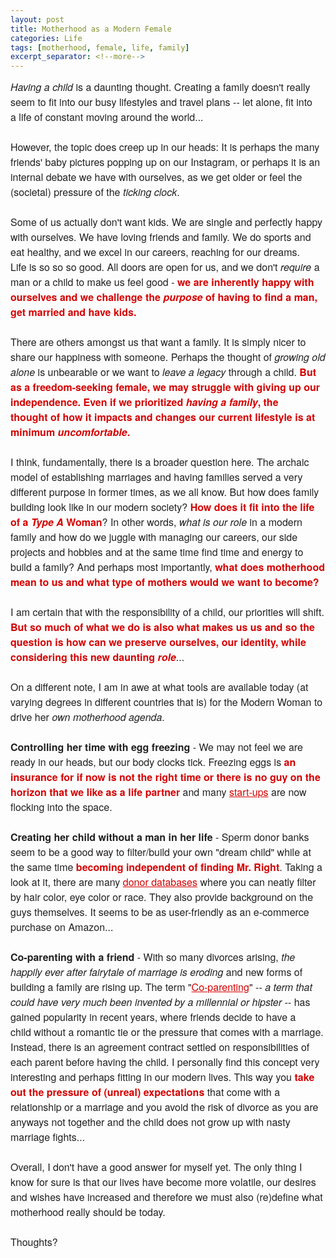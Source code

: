 ```yaml
---
layout: post
title: Motherhood as a Modern Female
categories: Life
tags: [motherhood, female, life, family]
excerpt_separator: <!--more-->
---
```


<p style="margin: 10px 0;padding: 0;mso-line-height-rule: exactly;-ms-text-size-adjust: 100%;-webkit-text-size-adjust: 100%;color: #202020;font-family: 'Helvetica Neue', Helvetica, Arial, Verdana, sans-serif;font-size: 16px;line-height: 150%;text-align: left;"><font color="#202020" face="helvetica neue, helvetica, arial, verdana, sans-serif"><span style="font-size:16px"><em>Having a child</em> is a daunting thought. Creating a family doesn't really seem to fit into our busy lifestyles and travel plans -- let alone, fit into a&nbsp;life of constant moving around the world...<br>
<br>
However, the topic does creep up in our heads:&nbsp;It is perhaps the many friends' baby pictures popping up on our Instagram, or perhaps it is an internal debate we have with ourselves, as we get older or feel the (societal) pressure of the <em>ticking clock</em>.<!--more--><br>
<br>
Some of us actually don't want kids.&nbsp;We&nbsp;are single and perfectly happy with ourselves. We have loving friends and family. We&nbsp;do sports and eat healthy,&nbsp;and we excel in our careers, reaching for our dreams. Life&nbsp;is so so so good. All doors are open for us, and we don't&nbsp;<em>require</em> a man or a child to make us feel good - </span></font><span style="color:#d40202"><font face="helvetica neue, helvetica, arial, verdana, sans-serif"><span style="font-size:16px"><strong>we are inherently happy with ourselves and we challenge the <em>purpose</em>&nbsp;of having to find a man, get married and have kids.</strong></span></font></span><br>
<br>
<font color="#202020" face="helvetica neue, helvetica, arial, verdana, sans-serif"><span style="font-size:16px">There are others amongst us that want a family. It is simply nicer to share our&nbsp;happiness with someone. Perhaps the thought of <em>growing old alone</em>&nbsp;is unbearable or&nbsp;we&nbsp;want&nbsp;to</span></font><span style="display:none">&nbsp;</span><font face="helvetica neue, helvetica, arial, verdana, sans-serif"><span style="font-size:16px"><em> leave a legacy</em> </span></font><span style="display:none">&nbsp;</span><font color="#202020" face="helvetica neue, helvetica, arial, verdana, sans-serif"><span style="font-size:16px">through a child. </span></font><span style="color:#d40202"><font face="helvetica neue, helvetica, arial, verdana, sans-serif"><span style="font-size:16px"><strong>But as a&nbsp;freedom-seeking female, we may struggle with giving up our independence. Even if we prioritized&nbsp;<em>having a family</em>, the thought&nbsp;of how it impacts and changes our current lifestyle&nbsp;is at minimum&nbsp;<em>uncomfortable</em>.</strong></span></font></span><br>
<br>
<font color="#202020" face="helvetica neue, helvetica, arial, verdana, sans-serif"><span style="font-size:16px">I think, fundamentally, there is a broader question here. The archaic model of establishing marriages and having families served a very different purpose in former times, as we all know. But how&nbsp;does family building look like in our modern society? </span></font><span style="color:#d40202"><font face="helvetica neue, helvetica, arial, verdana, sans-serif"><span style="font-size:16px"><strong>How does it fit into the life of a <em>Type A</em> Woman</strong></span></font></span><font color="#202020" face="helvetica neue, helvetica, arial, verdana, sans-serif"><span style="font-size:16px">? In other words, <em>what is our role</em>&nbsp;in a modern family and how do we juggle with managing our careers, our side projects and hobbies and at the same time find time and energy to build a family? And perhaps most importantly, </span></font><span style="color:#d40202"><font face="helvetica neue, helvetica, arial, verdana, sans-serif"><span style="font-size:16px"><strong>what does motherhood mean to us and what type of mothers would we want to become</strong></span></font><font face="helvetica neue, helvetica, arial, verdana, sans-serif"><span style="font-size:16px"><strong>?</strong></span></font></span><br>
<br>
<font color="#202020" face="helvetica neue, helvetica, arial, verdana, sans-serif"><span style="font-size:16px">I am certain that with the responsibility of a child, our priorities will shift. </span></font><span style="color:#d40202"><font face="helvetica neue, helvetica, arial, verdana, sans-serif"><span style="font-size:16px"><strong>But so much of what we do is also what makes us us and so the question is how can we preserve ourselves, our identity,&nbsp;while considering&nbsp;this new daunting&nbsp;<em>role</em></strong></span></font></span><font color="#202020" face="helvetica neue, helvetica, arial, verdana, sans-serif"><span style="font-size:16px">...</span></font><br>
<br>
<font color="#202020" face="helvetica neue, helvetica, arial, verdana, sans-serif"><span style="font-size:16px">On a different note, I am in awe at what tools are available today (at varying degrees in different countries that is) for the Modern Woman to drive her <em>own motherhood agenda</em>.<br>
<br>
<strong>Controlling her time with egg freezing </strong>-&nbsp;We may not feel we are ready in our heads, but our body clocks tick. Freezing eggs is</span></font><span style="color:#d40202"><font face="helvetica neue, helvetica, arial, verdana, sans-serif"><span style="font-size:16px"><strong>&nbsp;an insurance&nbsp;</strong></span></font><strong><font face="helvetica neue, helvetica, arial, verdana, sans-serif"><span style="font-size:16px">for if now is not the right time or&nbsp;there is no guy on the horizon that we like as a life partner&nbsp;</span></font></strong></span><font color="#202020" face="helvetica neue, helvetica, arial, verdana, sans-serif"><span style="font-size:16px">and many <a href="https://overture.life/" target="_blank" style="mso-line-height-rule: exactly;-ms-text-size-adjust: 100%;-webkit-text-size-adjust: 100%;color: #d40202;font-weight: normal;text-decoration: underline;">start-ups</a> are now flocking into the space.<br>
<br>
<strong>Creating her child without a man in her life</strong> - Sperm donor banks seem to be a good way to filter/build your own "dream child" while at the same time </span></font><span style="color:#d40202"><font face="helvetica neue, helvetica, arial, verdana, sans-serif"><span style="font-size:16px"><strong>becoming independent of finding Mr. Right</strong></span></font></span><font color="#202020" face="helvetica neue, helvetica, arial, verdana, sans-serif"><span style="font-size:16px">. Taking a look at it, there are many&nbsp;<a href="https://www.europeanspermbank.com/en-int/" target="_blank" style="mso-line-height-rule: exactly;-ms-text-size-adjust: 100%;-webkit-text-size-adjust: 100%;color: #d40202;font-weight: normal;text-decoration: underline;">donor databases</a>&nbsp;where you can neatly filter by hair color, eye color or race. They also provide background on the guys themselves. It seems to be as user-friendly as an e-commerce purchase on Amazon...<br>
<br>
<strong>Co-parenting with a friend</strong> - With so many divorces arising, <em>the happily ever after fairytale of marriage is eroding</em> and new forms of building a family are&nbsp;rising up. The&nbsp;term "<a href="https://www.bbc.com/worklife/article/20181218-is-platonic-parenting-the-relationship-of-the-future" target="_blank" style="mso-line-height-rule: exactly;-ms-text-size-adjust: 100%;-webkit-text-size-adjust: 100%;color: #d40202;font-weight: normal;text-decoration: underline;">Co-parenting</a>" --&nbsp;<em>a term that could have very much been invented by a&nbsp;millennial or hipster --</em>&nbsp;has gained popularity&nbsp;in recent years, </span></font><font face="helvetica neue, helvetica, arial, verdana, sans-serif"><span style="font-size:16px">where friends decide to have a child&nbsp;without a romantic tie or the pressure that comes with a marriage</span></font><font face="helvetica neue, helvetica, arial, verdana, sans-serif"><span style="font-size:16px">. </span></font><font color="#202020" face="helvetica neue, helvetica, arial, verdana, sans-serif"><span style="font-size:16px">Instead, there is an agreement contract settled&nbsp;on responsibilities of each parent before having the child.&nbsp;I personally find this concept very interesting and perhaps fitting in&nbsp;our modern lives. This way you </span></font><span style="color:#d40202"><font face="helvetica neue, helvetica, arial, verdana, sans-serif"><span style="font-size:16px"><strong>take out the pressure of (unreal) expectations</strong></span></font></span><font color="#202020" face="helvetica neue, helvetica, arial, verdana, sans-serif"><span style="font-size:16px"> that come with a relationship or a marriage and you avoid the risk of divorce as you are anyways not together and the child does not grow up with nasty marriage fights...<br>
<br>
Overall, I don't have a good answer for myself yet. The only thing I know for sure is that our lives have become more volatile, our desires and wishes have increased and therefore we must also (re)define what motherhood really should be today.</span></font><br>
<br>
Thoughts?<br>
&nbsp;</p>
